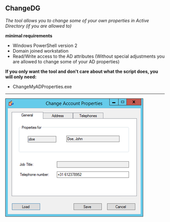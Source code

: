 ﻿## ChangeDG

_The tool allows you to change some of your own properties in Active Directory (if you are allowed to)_

**minimal requirements**
- Windows PowerShell version 2
- Domain joined workstation
- Read/Write access to the AD attributes (Without special adjustments you are allowed to change some of your AD properties)

**If you only want the tool and don't care about what the script does, you will only need:**
- ChangeMyADProperties.exe

***

![Sample](https://github.com/ahatting/ChangeMyADProperties/blob/master/sample.png "ChangeDG")
